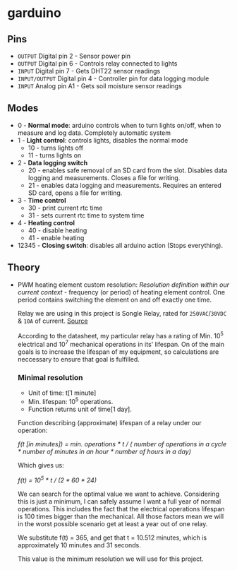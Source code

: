 # garduino

## Pins
* `OUTPUT` Digital pin 2 - Sensor power pin
* `OUTPUT` Digital pin 6 - Controls relay connected to lights
* `INPUT` Digital pin 7 - Gets DHT22 sensor readings
* `INPUT/OUTPUT` Digital pin 4 - Controller pin for data logging module
* `INPUT` Analog pin A1 - Gets soil moisture sensor readings

## Modes
* 0 - **Normal mode**: arduino controls when to turn lights on/off, when to measure and log data. Completely automatic system
* 1 - **Light control**: controls lights, disables the normal mode
  * 10 - turns lights off
  * 11 - turns lights on
* 2 - **Data logging switch**
  * 20 - enables safe removal of an SD card from the slot. Disables data logging and measurements. Closes a file for writing.
  * 21 - enables data logging and measurements. Requires an entered SD card, opens a file for writing.
* 3 - **Time control**
  * 30 - print current rtc time
  * 31 - sets current rtc time to system time
* 4 - **Heating control**
  * 40 - disable heating
  * 41 - enable heating
* 12345 - **Closing switch**: disables all arduino action (Stops everything).

## Theory
* PWM heating element custom resolution: 
  *Resolution definition within our current context* - frequency (or period) of heating element control. One period contains switching the element on and off exactly one time.
  
  Relay we are using in this project is Songle Relay, rated for `250VAC`/`30VDC` & `10A` of current. [Source](https://www.parallax.com/sites/default/files/downloads/27115-Single-Relay-Board-Datasheet.pdf)
  
  According to the datasheet, my particular relay has a rating of Min. 10<sup>5</sup> electrical and 10<sup>7</sup> mechanical operations in its' lifespan.
  On of the main goals is to increase the lifespan of my equipment, so calculations are neccessary to ensure that goal is fulfilled.
  
  ### Minimal resolution
   * Unit of time: t[1 minute]
   * Min. lifespan: 10<sup>5</sup> operations.
   * Function returns unit of time[1 day].
   
   Function describing (approximate) lifespan of a relay under our operation:
   
   *f(t [in minutes]) = min. operations * t / ( number of operations in a cycle * number of minutes in an hour * number of hours in a day)*
   
   Which gives us:
   
   *f(t) = 10<sup>5</sup> * t / (2 * 60 * 24)*
   
   We can search for the optimal value we want to achieve. Considering this is just a minimum, I can safely assume I want a full year of normal operations. This includes the fact that the electrical operations lifespan is 100 times bigger than the mechanical. All those factors mean we will in the worst possible scenario get at least a year out of one relay.
   
   We substitute f(t) = 365, and get that t = 10.512 minutes, which is approximately 10 minutes and 31 seconds.
   
   This value is the minimum resolution we will use for this project.
